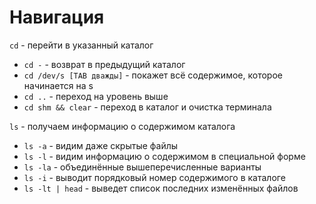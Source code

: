 # Навигация

`cd` - перейти в указанный каталог

- `cd -` - возврат в предыдущий каталог
- `cd /dev/s [TAB дважды]` - покажет всё содержимое, которое начинается на s
- `cd ..` - переход на уровень выше
- `cd shm && clear` - переход в каталог и очистка терминала

`ls` - получаем информацию о содержимом каталога

- `ls -a` - видим даже скрытые файлы
- `ls -l` - видим информацию о содержимом в специальной форме
- `ls -la` - объединённые вышеперечисленные варианты
- `ls -i` - выводит порядковый номер содержимого в каталоге
- `ls -lt | head` - выведет список последних изменённых файлов